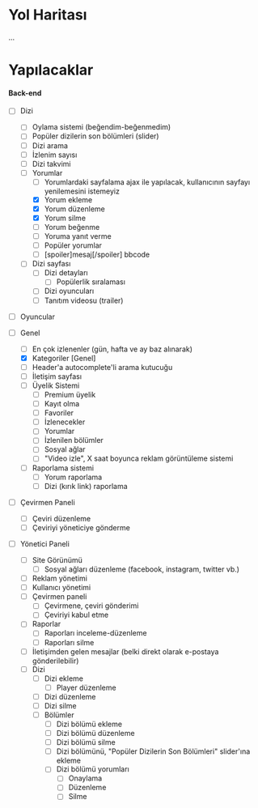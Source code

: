 # Yol Haritası
...

# Yapılacaklar
#### Back-end
  
- [ ] Dizi
  - [ ] Oylama sistemi (beğendim-beğenmedim)
  - [ ] Popüler dizilerin son bölümleri (slider)
  - [ ] Dizi arama
  - [ ] İzlenim sayısı
  - [ ] Dizi takvimi
  - [ ] Yorumlar
    - [ ] Yorumlardaki sayfalama ajax ile yapılacak, kullanıcının sayfayı yenilemesini istemeyiz
    - [x] Yorum ekleme
    - [x] Yorum düzenleme
    - [x] Yorum silme
    - [ ] Yorum beğenme
    - [ ] Yoruma yanıt verme
    - [ ] Popüler yorumlar
    - [ ] [spoiler]mesaj[/spoiler] bbcode
  - [ ] Dizi sayfası
    - [ ] Dizi detayları
      - [ ] Popülerlik sıralaması
    - [ ] Dizi oyuncuları
    - [ ] Tanıtım videosu (trailer)

- [ ] Oyuncular
  
- [ ] Genel
  - [ ] En çok izlenenler (gün, hafta ve ay baz alınarak)
  - [x] Kategoriler [Genel]
  - [ ] Header'a autocomplete'li arama kutucuğu
  - [ ] İletişim sayfası
  - [ ] Üyelik Sistemi
    - [ ] Premium üyelik
    - [ ] Kayıt olma
    - [ ] Favoriler
    - [ ] İzlenecekler
    - [ ] Yorumlar
    - [ ] İzlenilen bölümler
    - [ ] Sosyal ağlar
    - [ ] "Video izle", X saat boyunca reklam görüntüleme sistemi
  - [ ] Raporlama sistemi
    - [ ] Yorum raporlama
    - [ ] Dizi (kırık link) raporlama
    
- [ ] Çevirmen Paneli
  - [ ] Çeviri düzenleme
  - [ ] Çeviriyi yöneticiye gönderme

- [ ] Yönetici Paneli
  - [ ] Site Görünümü
    - [ ] Sosyal ağları düzenleme (facebook, instagram, twitter vb.)
  - [ ] Reklam yönetimi
  - [ ] Kullanıcı yönetimi
  - [ ] Çevirmen paneli
    - [ ] Çevirmene, çeviri gönderimi
    - [ ] Çeviriyi kabul etme
  - [ ] Raporlar
    - [ ] Raporları inceleme-düzenleme
    - [ ] Raporları silme
  - [ ] İletişimden gelen mesajlar (belki direkt olarak e-postaya gönderilebilir)
  - [ ] Dizi
    - [ ] Dizi ekleme
      - [ ] Player düzenleme
    - [ ] Dizi düzenleme
    - [ ] Dizi silme
    - [ ] Bölümler
      - [ ] Dizi bölümü ekleme
      - [ ] Dizi bölümü düzenleme
      - [ ] Dizi bölümü silme
      - [ ] Dizi bölümünü, "Popüler Dizilerin Son Bölümleri" slider'ına ekleme
      - [ ] Dizi bölümü yorumları
        - [ ] Onaylama
        - [ ] Düzenleme
        - [ ] Silme
